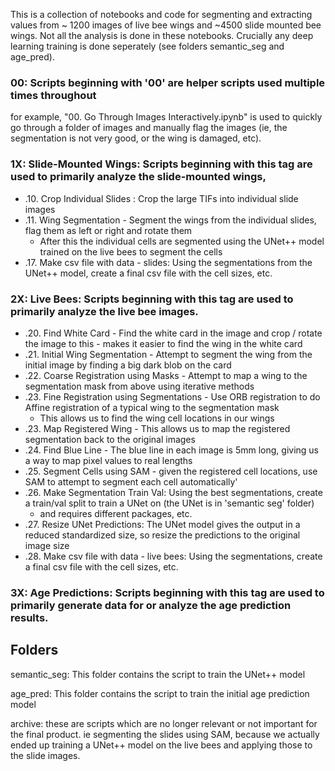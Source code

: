 

This is a collection of notebooks and code for segmenting and extracting values from ~ 1200 images of live bee wings
and ~4500 slide mounted bee wings. Not all the analysis is done in these notebooks. Crucially any deep learning
training is done seperately (see folders semantic_seg and age_pred). 

### 00: Scripts beginning with '00' are helper scripts used multiple times throughout
  for example, "00. Go Through Images Interactively.ipynb" is used to quickly go through a folder of images and 
  manually flag the images (ie, the segmentation is not very good, or the wing is damaged, etc).

### 1X: Slide-Mounted Wings: Scripts beginning with this tag are used to primarily analyze the slide-mounted wings, 
- .10. Crop Individual Slides : Crop the large TIFs into individual slide images
- .11. Wing Segmentation - Segment the wings from the individual slides, flag them as left or right and rotate them
  -  After this the individual cells are segmented using the UNet++ model trained on the live bees to segment the cells
- .17. Make csv file with data - slides: Using the segmentations from the UNet++ model, create a final csv file with the cell sizes, etc.

### 2X: Live Bees: Scripts beginning with this tag are used to primarily analyze the live bee images.
  - .20. Find White Card - Find the white card in the image and crop / rotate the image to this - makes it easier to find the wing in the white card
  - .21. Initial Wing Segmentation - Attempt to segment the wing from the initial image by finding a big dark blob on the card
  - .22. Coarse Registration using Masks - Attempt to map a wing to the segmentation mask from above using iterative methods
  - .23. Fine Registration using Segmentations - Use ORB registration to do Affine registration of a typical wing to the segmentation mask
     - This allows us to find the wing cell locations in our wings
  - .23. Map Registered Wing - This allows us to map the registered segmentation back to the original images
  - .24. Find Blue Line - The blue line in each image is 5mm long, giving us a way to map pixel values to real lengths
  - .25. Segment Cells using SAM - given the registered cell locations, use SAM to attempt to segment each cell automatically'
  - .26. Make Segmentation Train Val: Using the best segmentations, create a train/val split to train a UNet on (the UNet is in 'semantic seg' folder)
     -  and requires different packages, etc. 
  - .27. Resize UNet Predictions: The UNet model gives the output in a reduced standardized size, so resize the predictions to the original image size
  - .28. Make csv file with data - live bees: Using the segmentations, create a final csv file with the cell sizes, etc.
  
### 3X: Age Predictions: Scripts beginning with this tag are used to primarily generate data for or analyze the age prediction results.

## Folders
semantic_seg: This folder contains the script to train the UNet++ model

age_pred: This folder contains the script to train the initial age prediction model 

archive: these are scripts which are no longer relevant or not important for the final product. ie segmenting the slides using SAM, 
      because we actually ended up training a UNet++ model on the live bees and applying those to the slide images.
